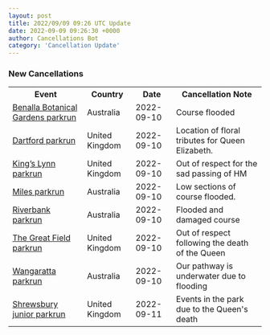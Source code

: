 ```yaml
---
layout: post
title: 2022/09/09 09:26 UTC Update
date: 2022-09-09 09:26:30 +0000
author: Cancellations Bot
category: 'Cancellation Update'
---
```


<h3>New Cancellations</h3>
<div class='hscrollable'>
<table style='width: 100%'>
    <tr>
        <th>Event</th>
        <th>Country</th>
        <th>Date</th>
        <th>Cancellation Note</th>
    </tr>
    <tr>
        <td><a href="https://www.parkrun.com.au/benallabotanicalgardens">Benalla Botanical Gardens parkrun</a></td>
        <td>Australia</td>
        <td>2022-09-10</td>
        <td>Course flooded</td>
    </tr>
    <tr>
        <td><a href="https://www.parkrun.org.uk/dartford">Dartford parkrun</a></td>
        <td>United Kingdom</td>
        <td>2022-09-10</td>
        <td>Location of floral tributes for Queen Elizabeth.</td>
    </tr>
    <tr>
        <td><a href="https://www.parkrun.org.uk/kingslynn">King’s Lynn parkrun</a></td>
        <td>United Kingdom</td>
        <td>2022-09-10</td>
        <td>Out of respect for the sad passing of HM</td>
    </tr>
    <tr>
        <td><a href="https://www.parkrun.com.au/miles">Miles parkrun</a></td>
        <td>Australia</td>
        <td>2022-09-10</td>
        <td>Low sections of course flooded.</td>
    </tr>
    <tr>
        <td><a href="https://www.parkrun.com.au/riverbank">Riverbank parkrun</a></td>
        <td>Australia</td>
        <td>2022-09-10</td>
        <td>Flooded and damaged course</td>
    </tr>
    <tr>
        <td><a href="https://www.parkrun.org.uk/thegreatfield">The Great Field parkrun</a></td>
        <td>United Kingdom</td>
        <td>2022-09-10</td>
        <td>Out of respect following the death of the Queen</td>
    </tr>
    <tr>
        <td><a href="https://www.parkrun.com.au/wangaratta">Wangaratta parkrun</a></td>
        <td>Australia</td>
        <td>2022-09-10</td>
        <td>Our pathway is underwater due to flooding</td>
    </tr>
    <tr>
        <td><a href="https://www.parkrun.org.uk/shrewsbury-juniors">Shrewsbury junior parkrun</a></td>
        <td>United Kingdom</td>
        <td>2022-09-11</td>
        <td>Events in the park due to the Queen's death</td>
    </tr>
</table>
</div>
